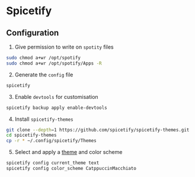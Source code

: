 # Spicetify

## Configuration
1. Give permission to write on `spotity` files
```bash
sudo chmod a+wr /opt/spotify
sudo chmod a+wr /opt/spotify/Apps -R
```
2. Generate the `config` file
```bash
spicetify
```
3. Enable `devtools` for customisation
```bash
spicetify backup apply enable-devtools
```
4. Install `spicetify-themes`
```bash
git clone --depth=1 https://github.com/spicetify/spicetify-themes.git
cd spicetify-themes
cp -r * ~/.config/spicetify/Themes
```
5. Select and apply a [theme](https://github.com/spicetify/spicetify-themes/blob/master/THEMES.md) and color scheme 
```bash
spicetify config current_theme text 
spicetify config color_scheme CatppuccinMacchiato 
```
